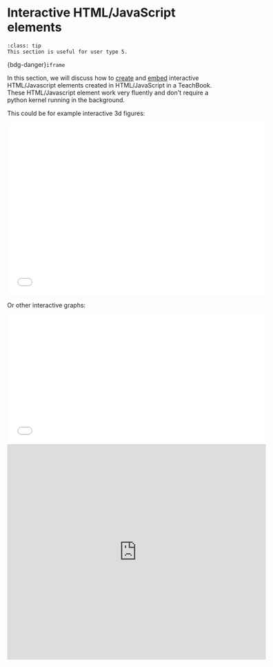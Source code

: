 # Interactive HTML/JavaScript elements

```{admonition} User types
:class: tip
This section is useful for user type 5.
```

{bdg-danger}`iframe`

In this section, we will discuss how to [create](creating_basic_HTML_elements.md) and [embed](adding_HTML_elements.md) interactive HTML/Javascript elements created in HTML/JavaScript in a TeachBook. These HTML/Javascript element work very fluently and don't require a python kernel running in the background.

This could be for example interactive 3d figures:

<iframe src="../_static/element_render_box.html" width="600" height="400" frameborder="0"></iframe> 

Or other interactive graphs:

<iframe src="../_static/element_pdf_and_cdf.html" width="600" height="300" frameborder="0"></iframe>

<iframe src="https://openla.ewi.tudelft.nl/applet/lines_and_planes/normal_equation_plane_origin?iframe=true"  width="600" height="500" allow="fullscreen" loading="lazy" frameborder="0"></iframe>